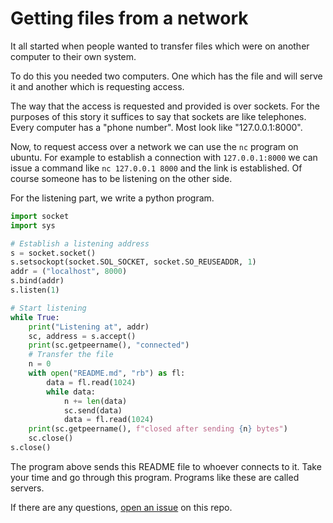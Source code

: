 # Getting files from a network

It all started when people wanted to transfer files which were on another computer to their own system.

To do this you needed two computers. One which has the file and will serve it
and another which is requesting access.

The way that the access is requested and provided is over sockets. For the
purposes of this story it suffices to say that sockets are like telephones.
Every computer has a "phone number". Most look like "127.0.0.1:8000".

Now, to request access over a network we can use the `nc` program on ubuntu.
For example to establish a connection with `127.0.0.1:8000` we can issue a
command like `nc 127.0.0.1 8000` and the link is established. Of course someone
has to be listening on the other side.

For the listening part, we write a python program.

```python
import socket
import sys

# Establish a listening address
s = socket.socket()
s.setsockopt(socket.SOL_SOCKET, socket.SO_REUSEADDR, 1)
addr = ("localhost", 8000)
s.bind(addr)
s.listen(1)

# Start listening
while True:
    print("Listening at", addr)
    sc, address = s.accept()
    print(sc.getpeername(), "connected")
    # Transfer the file
    n = 0
    with open("README.md", "rb") as fl:
        data = fl.read(1024)
        while data:
            n += len(data)
            sc.send(data)
            data = fl.read(1024)
    print(sc.getpeername(), f"closed after sending {n} bytes")
    sc.close()
s.close()
```

The program above sends this README file to whoever connects to it. Take your
time and go through this program. Programs like these are called servers.


If there are any questions, [open an issue](https://github.com/theSage21/webstory/issues/new) on this repo.
